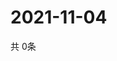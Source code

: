 # 2021-11-04
  共 0条

  <!-- BEGIN -->
  <!-- 最后更新时间Thu Nov 04 2021 19:02:23 GMT+0000 (Coordinated Universal Time) -->
  
  <!-- END -->
  
  